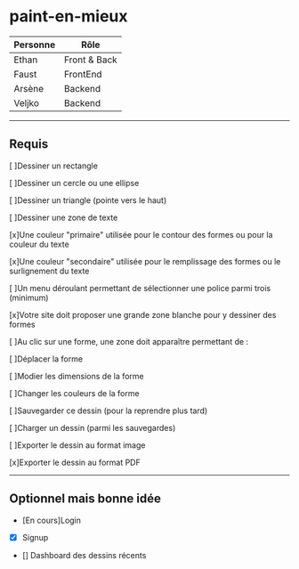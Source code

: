 # paint-en-mieux

| Personne | Rôle         |
| -------- | ------------ |
| Ethan    | Front & Back |
| Faust    | FrontEnd     |
| Arsène   | Backend      |
| Veljko   | Backend      |

---

## Requis

[ ]Dessiner un rectangle

[ ]Dessiner un cercle ou une ellipse

[ ]Dessiner un triangle (pointe vers le haut)

[ ]Dessiner une zone de texte

[x]Une couleur "primaire" utilisée pour le contour des formes ou pour la couleur du texte

[x]Une couleur "secondaire" utilisée pour le remplissage des formes ou le surlignement du texte

[ ]Un menu déroulant permettant de sélectionner une police parmi trois (minimum)

[x]Votre site doit proposer une grande zone blanche pour y dessiner des formes

[ ]Au clic sur une forme, une zone doit apparaître permettant de :

[ ]Déplacer la forme

[ ]Modier les dimensions de la forme

[ ]Changer les couleurs de la forme

[ ]Sauvegarder ce dessin (pour la reprendre plus tard)

[ ]Charger un dessin (parmi les sauvegardes)

[ ]Exporter le dessin au format image

[x]Exporter le dessin au format PDF

---

## Optionnel mais bonne idée

- [En cours]Login
- [x] Signup
- [] Dashboard des dessins récents
